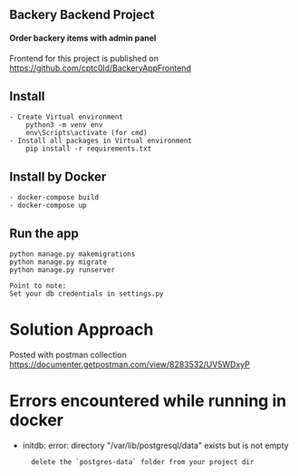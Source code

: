 ## Backery Backend Project

#### Order backery items with admin panel

Frontend for this project is published on https://github.com/cptc0ld/BackeryAppFrontend

## Install

    - Create Virtual environment
        python3 -m venv env
        env\Scripts\activate (for cmd)
    - Install all packages in Virtual environment
        pip install -r requirements.txt

## Install by Docker

    - docker-compose build   
    - docker-compose up

## Run the app
    python manage.py makemigrations
    python manage.py migrate
    python manage.py runserver

```
Point to note:
Set your db credentials in settings.py
```

# Solution Approach

Posted with postman collection  https://documenter.getpostman.com/view/8283532/UV5WDxyP


# Errors encountered while running in docker

- initdb: error: directory "/var/lib/postgresql/data" exists but is not empty

        delete the `postgres-data` folder from your project dir
